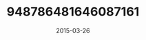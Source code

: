 ---
title: "948786481646087161"
image: "2015-03-26 09.56.24 948786481646087161_46248401"
date: "2015-03-26"
type: "photo"
---